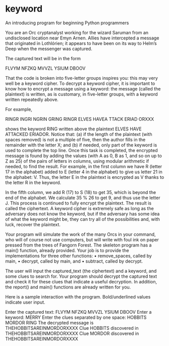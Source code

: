 # keyword
An introducing program for beginning Python programmers

You are an Orc cryptanalyst working for the wizard Saruman from an undisclosed location near Emyn Arnen. Allies have intercepted a message that originated in Lothlórien; it appears to have been on its way to Helm’s Deep when the messenger was captured.

The captured text will be in the form

FLVYM NFZKQ MVVZL YSIUM DBOOV

That the code is broken into five-letter groups inspires you: this may very well be a keyword cipher. To decrypt a keyword cipher, it is important to know how to encrypt a message using a keyword: the message (called the plaintext) is written, as is customary, in five-letter groups, with a keyword written repeatedly above.

For example,

RINGR INGRI NGRIN GRING RINGR
ELVES HAVEA TTACK ERIAD ORXXX

shows the keyword RING written above the plaintext ELVES HAVE ATTACKED ERIADOR. Notice that: (a) if the length of the plaintext (with spaces removed) is not a multiple of five, then the author fills in the remainder with the letter X; and (b) if needed, only part of the keyword is used to complete the top line. Once this task is completed, the encrypted message is found by adding the values (with A as 0, B as 1, and so on up to Z as 25) of the pairs of letters in columns, using modular arithmetic if needed, to find the result. For example, in the first column we have R (letter 17 in the alphabet) added to E (letter 4 in the alphabet) to give us letter 21 in the alphabet: V. Thus, the letter E in the plaintext is encrypted as V thanks to the letter R in the keyword.

In the fifth column, we add R (17) to S (18) to get 35, which is beyond the end of the alphabet. We calculate 35 % 26 to get 9, and thus use the letter J. This process is continued to fully encrypt the plaintext. The result is called the ciphertext. A keyword cipher is extremely safe as long as the adversary does not know the keyword, but if the adversary has some idea of what the keyword might be, they can try all of the possibilities and, with luck, recover the plaintext.

Your program will simulate the work of the many Orcs in your command, who will of course not use computers, but will write with foul ink on paper pressed from the trees of Fangorn Forest. The skeleton program has a main() function, already provided. Your job is to provide the implementations for three other functions:
• remove_spaces, called by main,
• decrypt, called by main, and
• subtract, called by decrypt.

The user will input the captured_text (the ciphertext) and a keyword, and some clues to search for. Your program should decrypt the captured text and check it for these clues that indicate a useful decryption. In addition, the report() and main() functions are already written for you. 

Here is a sample interaction with the program. Bold/underlined values indicate user input.

Enter the captured text: FLVYM NFZKQ MVVZL YSIUM DBOOV
Enter a keyword: MERRY
Enter the clues separated by one space: HOBBITS MORDOR RING
The decrypted message is THEHOBBITSAREINMORDORXXXX
Clue HOBBITS discovered in THEHOBBITSAREINMORDORXXXX
Clue MORDOR discovered in THEHOBBITSAREINMORDORXXXX
